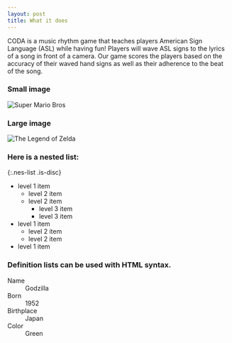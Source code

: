 ```yaml
---
layout: post
title: What it does
---
```


CODA is a music rhythm game that teaches players American Sign Language (ASL) while having fun! 
Players will wave ASL signs to the lyrics of a song in front of a camera. Our game scores the players based on the accuracy of their waved hand signs as well as their adherence to the beat of the song.


### Small image

![Super Mario Bros](https://imgur.com/2hc7x4y.jpg)

### Large image

![The Legend of Zelda](https://imgur.com/2ffOaOl.jpg)

### Here is a nested list:

{:.nes-list .is-disc}
- level 1 item
  - level 2 item
  - level 2 item
    - level 3 item
    - level 3 item
- level 1 item
  - level 2 item
  - level 2 item
- level 1 item

### Definition lists can be used with HTML syntax.

<dl>
<dt>Name</dt>
<dd>Godzilla</dd>
<dt>Born</dt>
<dd>1952</dd>
<dt>Birthplace</dt>
<dd>Japan</dd>
<dt>Color</dt>
<dd>Green</dd>
</dl>
